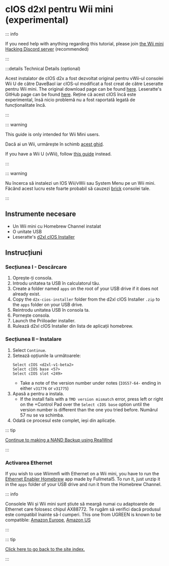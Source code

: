 # cIOS d2xl pentru Wii mini (experimental)

::: info

If you need help with anything regarding this tutorial, please join [the Wii mini Hacking Discord server](https://discord.gg/6ryxnkS) (recommended)

:::

:::details Technical Details (optional)

Acest instalator de cIOS d2x a fost dezvoltat original pentru vWii-ul consolei Wii U de către DaveBaol iar cIOS-ul modificat a fost creat de către Leseratte pentru Wii mini. The original download page can be found [here](https://wii.leseratte10.de/d2xl-cIOS/). Leseratte's GitHub page can be found [here](https://github.com/Leseratte10/d2xl-cios). Reține că acest cIOS încă este experimental, însă nicio problemă nu a fost raportată legată de funcționalitate încă.

:::

::: warning

This guide is only intended for Wii Mini users.

Dacă ai un Wii, urmărește în schimb [acest ghid](cios).

If you have a Wii U (vWii), follow [this guide](cios-vwii) instead.

:::

::: warning

Nu încerca să instalezi un IOS Wii/vWii sau System Menu pe un Wii mini. Făcând acest lucru este foarte probabil să cauzezi [brick](bricks#ios-brick) consolei tale.

:::

## Instrumente necesare

- Un Wii mini cu Homebrew Channel instalat
- O unitate USB
- Leseratte's [d2xl cIOS Installer](/assets/files/d2xl_wii_mini_cIOS_installer_v1_beta2.zip)

## Instrucțiuni

### Secțiunea I - Descărcare

1. Oprește-ți consola.
2. Introdu unitatea ta USB în calculatorul tău.
3. Create a folder named `apps` on the root of your USB drive if it does not already exist.
4. Copy the `d2x-cios-installer` folder from the d2xl cIOS Installer `.zip` to the `apps` folder on your USB drive.
5. Reintrodu unitatea USB în consola ta.
6. Pornește consola.
7. Launch the Priiloader installer.
8. Rulează d2xl cIOS Installer din lista de aplicații homebrew.

### Secțiunea II – Instalare

1. Select `Continue`.
2. Setează opțiunile la următoarele:
   ```
   Select cIOS <d2xl-v1-beta2>
   Select cIOS base <57>
   Select cIOS slot <249>
   ```
   - Take a note of the version number under notes (`IOS57-64-` ending in either `v31776` or `v31775`)
3. Apasă a pentru a instala.
   - If the install fails with a `TMD version mismatch` error, press left or right on the +Control Pad over the `Select cIOS base` option until the version number is different than the one you tried before. Numărul 57 nu se va schimba.
4. Odată ce procesul este complet, ieși din aplicație.

::: tip

[Continue to making a NAND Backup using RealWnd](wnd-mini)

:::

### Activarea Ethernet

If you wish to use Wiimmfi with Ethernet on a Wii mini, you have to run the [Ethernet Enabler Homebrew](/assets/files/Wii_Mini_Ethernet_Enable.zip) app made by Fullmetal5. To run it, just unzip it in the `apps` folder of your USB drive and run it from the Homebrew Channel.

::: info

Consolele Wii și Wii mini sunt știute să meargă numai cu adaptoarele de Ethernet care folosesc chipul AX88772. Te rugăm să verifici dacă produsul este compatibil înainte să-l cumperi. This one from UGREEN is known to be compatible: [Amazon Europe](https://www.amazon.de/dp/B00MYT481C), [Amazon US](https://a.co/d/3OcSJDS)

:::

::: tip

[Click here to go back to the site index.](site-navigation)

:::
